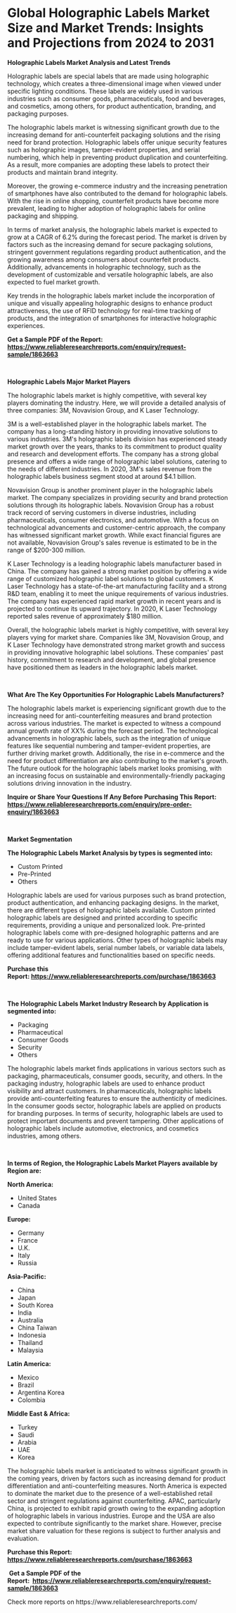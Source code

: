 <p><h1>Global Holographic Labels Market Size and Market Trends: Insights and Projections from 2024 to 2031</h1></p><p><strong>Holographic Labels Market Analysis and Latest Trends</strong></p>
<p><p>Holographic labels are special labels that are made using holographic technology, which creates a three-dimensional image when viewed under specific lighting conditions. These labels are widely used in various industries such as consumer goods, pharmaceuticals, food and beverages, and cosmetics, among others, for product authentication, branding, and packaging purposes.</p><p>The holographic labels market is witnessing significant growth due to the increasing demand for anti-counterfeit packaging solutions and the rising need for brand protection. Holographic labels offer unique security features such as holographic images, tamper-evident properties, and serial numbering, which help in preventing product duplication and counterfeiting. As a result, more companies are adopting these labels to protect their products and maintain brand integrity.</p><p>Moreover, the growing e-commerce industry and the increasing penetration of smartphones have also contributed to the demand for holographic labels. With the rise in online shopping, counterfeit products have become more prevalent, leading to higher adoption of holographic labels for online packaging and shipping.</p><p>In terms of market analysis, the holographic labels market is expected to grow at a CAGR of 6.2% during the forecast period. The market is driven by factors such as the increasing demand for secure packaging solutions, stringent government regulations regarding product authentication, and the growing awareness among consumers about counterfeit products. Additionally, advancements in holographic technology, such as the development of customizable and versatile holographic labels, are also expected to fuel market growth.</p><p>Key trends in the holographic labels market include the incorporation of unique and visually appealing holographic designs to enhance product attractiveness, the use of RFID technology for real-time tracking of products, and the integration of smartphones for interactive holographic experiences.</p></p>
<p><strong>Get a Sample PDF of the Report:&nbsp; <a href="https://www.reliableresearchreports.com/enquiry/request-sample/1863663">https://www.reliableresearchreports.com/enquiry/request-sample/1863663</a></strong></p>
<p>&nbsp;</p>
<p><strong>Holographic Labels Major Market Players</strong></p>
<p><p>The holographic labels market is highly competitive, with several key players dominating the industry. Here, we will provide a detailed analysis of three companies: 3M, Novavision Group, and K Laser Technology.</p><p>3M is a well-established player in the holographic labels market. The company has a long-standing history in providing innovative solutions to various industries. 3M's holographic labels division has experienced steady market growth over the years, thanks to its commitment to product quality and research and development efforts. The company has a strong global presence and offers a wide range of holographic label solutions, catering to the needs of different industries. In 2020, 3M's sales revenue from the holographic labels business segment stood at around $4.1 billion.</p><p>Novavision Group is another prominent player in the holographic labels market. The company specializes in providing security and brand protection solutions through its holographic labels. Novavision Group has a robust track record of serving customers in diverse industries, including pharmaceuticals, consumer electronics, and automotive. With a focus on technological advancements and customer-centric approach, the company has witnessed significant market growth. While exact financial figures are not available, Novavision Group's sales revenue is estimated to be in the range of $200-300 million.</p><p>K Laser Technology is a leading holographic labels manufacturer based in China. The company has gained a strong market position by offering a wide range of customized holographic label solutions to global customers. K Laser Technology has a state-of-the-art manufacturing facility and a strong R&D team, enabling it to meet the unique requirements of various industries. The company has experienced rapid market growth in recent years and is projected to continue its upward trajectory. In 2020, K Laser Technology reported sales revenue of approximately $180 million.</p><p>Overall, the holographic labels market is highly competitive, with several key players vying for market share. Companies like 3M, Novavision Group, and K Laser Technology have demonstrated strong market growth and success in providing innovative holographic label solutions. These companies' past history, commitment to research and development, and global presence have positioned them as leaders in the holographic labels market.</p></p>
<p>&nbsp;</p>
<p><strong>What Are The Key Opportunities For Holographic Labels Manufacturers?</strong></p>
<p><p>The holographic labels market is experiencing significant growth due to the increasing need for anti-counterfeiting measures and brand protection across various industries. The market is expected to witness a compound annual growth rate of XX% during the forecast period. The technological advancements in holographic labels, such as the integration of unique features like sequential numbering and tamper-evident properties, are further driving market growth. Additionally, the rise in e-commerce and the need for product differentiation are also contributing to the market's growth. The future outlook for the holographic labels market looks promising, with an increasing focus on sustainable and environmentally-friendly packaging solutions driving innovation in the industry.</p></p>
<p><strong>Inquire or Share Your Questions If Any Before Purchasing This Report: <a href="https://www.reliableresearchreports.com/enquiry/pre-order-enquiry/1863663">https://www.reliableresearchreports.com/enquiry/pre-order-enquiry/1863663</a></strong></p>
<p>&nbsp;</p>
<p><strong>Market Segmentation</strong></p>
<p><strong>The Holographic Labels Market Analysis by types is segmented into:</strong></p>
<p><ul><li>Custom Printed</li><li>Pre-Printed</li><li>Others</li></ul></p>
<p><p>Holographic labels are used for various purposes such as brand protection, product authentication, and enhancing packaging designs. In the market, there are different types of holographic labels available. Custom printed holographic labels are designed and printed according to specific requirements, providing a unique and personalized look. Pre-printed holographic labels come with pre-designed holographic patterns and are ready to use for various applications. Other types of holographic labels may include tamper-evident labels, serial number labels, or variable data labels, offering additional features and functionalities based on specific needs.</p></p>
<p><strong>Purchase this Report:&nbsp;<a href="https://www.reliableresearchreports.com/purchase/1863663">https://www.reliableresearchreports.com/purchase/1863663</a></strong></p>
<p>&nbsp;</p>
<p><strong>The Holographic Labels Market Industry Research by Application is segmented into:</strong></p>
<p><ul><li>Packaging</li><li>Pharmaceutical</li><li>Consumer Goods</li><li>Security</li><li>Others</li></ul></p>
<p><p>The holographic labels market finds applications in various sectors such as packaging, pharmaceuticals, consumer goods, security, and others. In the packaging industry, holographic labels are used to enhance product visibility and attract customers. In pharmaceuticals, holographic labels provide anti-counterfeiting features to ensure the authenticity of medicines. In the consumer goods sector, holographic labels are applied on products for branding purposes. In terms of security, holographic labels are used to protect important documents and prevent tampering. Other applications of holographic labels include automotive, electronics, and cosmetics industries, among others.</p></p>
<p>&nbsp;</p>
<p><strong>In terms of Region, the Holographic Labels Market Players available by Region are:</strong></p>
<p>
    <p> <strong> North America: </strong>
        <ul>
            <li>United States</li>
            <li>Canada</li>
        </ul>
        </p> 
    <p> <strong> Europe: </strong>
        <ul>
            <li>Germany</li>
            <li>France</li>
            <li>U.K.</li>
            <li>Italy</li>
            <li>Russia</li>
        </ul>
        </p> 
    <p> <strong> Asia-Pacific: </strong>
        <ul>
            <li>China</li>
            <li>Japan</li>
            <li>South Korea</li>
            <li>India</li>
            <li>Australia</li>
            <li>China Taiwan</li>
            <li>Indonesia</li>
            <li>Thailand</li>
            <li>Malaysia</li>
        </ul>
        </p> 
    <p> <strong> Latin America: </strong>
        <ul>
            <li>Mexico</li>
            <li>Brazil</li>
            <li>Argentina Korea</li>
            <li>Colombia</li>
        </ul>
        </p> 
    <p> <strong> Middle East & Africa: </strong>
        <ul>
            <li>Turkey</li>
            <li>Saudi</li>
            <li>Arabia</li>
            <li>UAE</li>
            <li>Korea</li>
        </ul>
    </p>
    </p>
<p><p>The holographic labels market is anticipated to witness significant growth in the coming years, driven by factors such as increasing demand for product differentiation and anti-counterfeiting measures. North America is expected to dominate the market due to the presence of a well-established retail sector and stringent regulations against counterfeiting. APAC, particularly China, is projected to exhibit rapid growth owing to the expanding adoption of holographic labels in various industries. Europe and the USA are also expected to contribute significantly to the market share. However, precise market share valuation for these regions is subject to further analysis and evaluation.</p></p>
<p><strong>Purchase this Report: <a href="https://www.reliableresearchreports.com/purchase/1863663">https://www.reliableresearchreports.com/purchase/1863663</a></strong></p>
<p>&nbsp;<strong>Get a Sample PDF of the Report:&nbsp;&nbsp;<a href="https://www.reliableresearchreports.com/enquiry/request-sample/1863663">https://www.reliableresearchreports.com/enquiry/request-sample/1863663</a></strong></p>
<p><strong></strong></p>
<p>Check more reports on https://www.reliableresearchreports.com/</p>